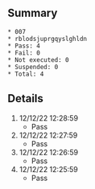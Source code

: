 ## Summary
	* 007
	* rblodsjuprgqyslghldn
	* Pass: 4
	* Fail: 0
	* Not executed: 0
	* Suspended: 0
	* Total: 4
## Details
1. 12/12/22 12:28:59
	* Pass
2. 12/12/22 12:27:59
	* Pass
3. 12/12/22 12:26:59
	* Pass
4. 12/12/22 12:25:59
	* Pass
